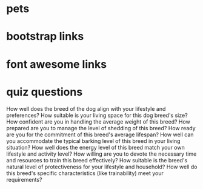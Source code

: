 # pets

# bootstrap links
<link href="https://cdn.jsdelivr.net/npm/bootstrap@5.3.2/dist/css/bootstrap.min.css" rel="stylesheet" integrity="sha384-T3c6CoIi6uLrA9TneNEoa7RxnatzjcDSCmG1MXxSR1GAsXEV/Dwwykc2MPK8M2HN" crossorigin="anonymous">
<script src="https://cdn.jsdelivr.net/npm/bootstrap@5.3.2/dist/js/bootstrap.bundle.min.js" integrity="sha384-C6RzsynM9kWDrMNeT87bh95OGNyZPhcTNXj1NW7RuBCsyN/o0jlpcV8Qyq46cDfL" crossorigin="anonymous"></script>

# font awesome links
<script src="https://kit.fontawesome.com/350e2576bf.js" crossorigin="anonymous"></script>

# quiz questions
How well does the breed of the dog align with your lifestyle and preferences?
How suitable is your living space for this dog breed's size?
How confident are you in handling the average weight of this breed?
How prepared are you to manage the level of shedding of this breed?
How ready are you for the commitment of this breed's average lifespan?
How well can you accommodate the typical barking level of this breed in your living situation?
How well does the energy level of this breed match your own lifestyle and activity level?
How willing are you to devote the necessary time and resources to train this breed effectively?
How suitable is the breed's natural level of protectiveness for your lifestyle and household?
How well do this breed's specific characteristics (like trainability) meet your requirements?